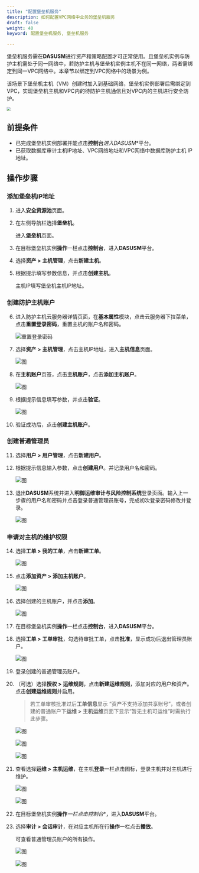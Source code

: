 ```yaml
---
title: "配置堡垒机服务"
description: 如何配置VPC网络中业务的堡垒机服务
draft: false
weight: 40
keyword: 配置堡垒机服务, 堡垒机服务

---
```


堡垒机服务需在**DASUSM**进行资产和策略配置才可正常使用。且堡垒机实例与防护主机需处于同一网络中，若防护主机与堡垒机实例主机不在同一网络，两者需绑定到同一VPC网络中。本章节以绑定到VPC网络中的场景为例。

该场景下堡垒机主机（VM）创建时加入到基础网络，堡垒机实例部署后需绑定到VPC，实现堡垒机主机和VPC内的待防护主机通信且对VPC内的主机进行安全防护。

<img src="../../_images/asm2.png" style="zoom: 60%;" />

## 前提条件

* 已完成堡垒机实例部署并能点击**控制台***进入**DASUSM**平台。
* 已获取数据库审计主机IP地址、VPC网络地址和VPC网络中数据库防护主机 IP地址。

## 操作步骤

### 添加堡垒机IP地址

1. 进入**安全资源池**页面。

2. 在左侧导航栏选择**堡垒机**。

   进入**堡垒机**页面。

3. 在目标堡垒机实例**操作**一栏点击**控制台**，进入**DASUSM**平台。

4. 选择**资产 > 主机管理**，点击**新建主机**。

5. 根据提示填写参数信息，并点击**创建主机**。

   主机IP填写堡垒机主机IP地址。

### 创建防护主机账户

6. 进入防护主机云服务器详情页面，在**基本属性**模块，点击云服务器下拉菜单，点击**重置登录密码**，重置主机的账户名和密码。

   ![重置登录密码](../../_images/asm3.png) 

7. 选择**资产 > 主机管理**，点击主机IP地址，进入**主机信息**页面。 

   ![图](../../_images/asm4.png) 

8. 在**主机账户**页签，点击**主机账户**，点击**添加主机账户**。 

   ![图](../../_images/asm5.png) 

9. 根据提示信息填写参数，并点击**验证**。

   ![图](../../_images/asm6.png) 

10. 验证成功后，点击**创建主机账户**。

### 创建普通管理员

11. 选择**用户 > 用户管理**，点击**新建用户**。

12. 根据提示信息输入参数，点击**创建用户**。并记录用户名和密码。 

    ![图](../../_images/asm7.png) 

13. 退出**DASUSM**系统并进入**明御运维审计与风险控制系统**登录页面。输入上一步骤的用户名和密码并点击登录普通管理员账号，完成初次登录密码修改并登录。

    ![图](../../_images/asm8.png)  

### 申请对主机的维护权限

14. 选择**工单 > 我的工单**，点击**新建工单**。 

    ![图](../../_images/asm9.png) 

15. 点击**添加资产 > 添加主机账户**。

    ![图](../../_images/asm10.png) 

16. 选择创建的主机账户，并点击**添加**。

    ![图](../../_images/asm11.png) 

17. 在目标堡垒机实例**操作**一栏点击**控制台**，进入**DASUSM**平台。

18. 选择**工单 > 工单审批**，勾选待审批工单，点击**批准**，显示成功后退出管理员账户。

    ![图](../../_images/asm12.png) 

19. 登录创建的普通管理员账户。

20. （可选）选择**授权 > 运维规则**，点击**新建运维规则**，添加对应的用户和资产。点击**创建运维规则**并启用。

    > 若工单审核批准过后**工单信息**显示 “资产不支持添加共享账号”，或者创建的普通账户下**运维 > 主机运维**页面下显示“暂无主机可运维”时需执行此步骤。

    ![图](../../_images/asm13.png) 

    ![图](../../_images/asm14.png) 

    ![图](../../_images/asm15.png) 

21. 查看选择**运维 > 主机运维**，在主机**登录**一栏点击图标，登录主机并对主机进行维护。

    ![图](../../_images/asm16.png) 

    ![图](../../_images/asm17.png) 

22. 在目标堡垒机实例**操作***一栏点击**控制台**，进入**DASUSM**平台。

23. 选择**审计 > 会话审计**，在对应主机所在行**操作**一栏点击**播放**。

    可查看普通管理员账户的所有操作。

    ![图](../../_images/asm17.png) 

    ![图](../../_images/asm18.png) 
